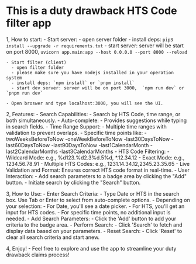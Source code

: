 # This is a duty drawback HTS Code filter app

1, How to start:
    - Start server: 
      - open server folder
      - install deps: `pip3 install --upgrade -r requirements.txt`
      - start server: server will be start on port 8000,  `uvicorn app.main:app --host 0.0.0.0 --port 8000 --reload`
    
    - Start filter (client)
      - open filter folder
      - please make sure you have nodejs installed in your operation system
      - install deps: `npm install` or `pnpm install`
      - start dev server: server will be on port 3000,  `npm run dev` or `pnpm run dev`

    - Open broswer and type localhost:3000, you will see the UI.

2, Features:
    - Search Capabilities:
       - Search by HTS Code, time range, or both simultaneously.
    - Auto-complete: 
       - Provides suggestions while typing in search fields.
    - Time Range Support:
       - Multiple time ranges with validation to prevent overlaps.
       - Specific time points like:
          -twoWeeksBeforeToNow
          -oneWeekBeforeToNow
          -last30DaysToNow
          -last60DaysToNow
          -last90DaysToNow
          -last1CalendarMonth
          -last2CalendarMonths
          -last3CalendarMonths
    - HTS Code Filtering:
      - Wildcard Mode: e.g., %d123.%d2.3%d.5%d, *.12.34.12
      - Exact Mode: e.g., 1234.56.78.91
      - Multiple HTS Codes: e.g., 1231.14.34.12,2345.23.35.65
      - Live Validation and Format: Ensures correct HTS code format in real-time.
    - User Interaction:
      - Add search parameters to a badge area by clicking the "Add" button.
      - Initiate search by clicking the "Search" button.

3, How to Use:
    - Enter Search Criteria:
      - Type Date or HTS in the search box. Use Tab or Enter to select from auto-complete options.
      - Depending on your selection:
        - For Date, you'll see a date picker.
        - For HTS, you'll get an input for HTS codes.
        - For specific time points, no additional input is needed.
    - Add Search Parameters:
      - Click the 'Add' button to add your criteria to the badge area.
    - Perform Search:
      - Click 'Search' to fetch and display data based on your parameters.
    - Reset Search:
      - Click 'Reset' to clear all search criteria and start anew.

4, Enjoy!
    - Feel free to explore and use the app to streamline your duty drawback claims process!

    
